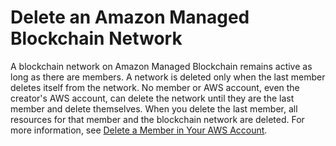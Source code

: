 # Delete an Amazon Managed Blockchain Network<a name="delete-network"></a>

A blockchain network on Amazon Managed Blockchain remains active as long as there are members\. A network is deleted only when the last member deletes itself from the network\. No member or AWS account, even the creator's AWS account, can delete the network until they are the last member and delete themselves\. When you delete the last member, all resources for that member and the blockchain network are deleted\. For more information, see [Delete a Member in Your AWS Account](managed-blockchain-members.md#managed-blockchain-delete-account-member)\.